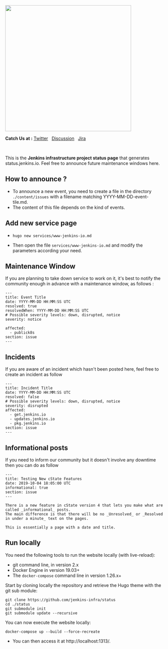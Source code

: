 <img width="400" src="https://user-images.githubusercontent.com/94545831/207792818-7722261a-3d29-4c35-99e8-467fd7ac139f.png"/>

**Catch Us at :** [Twitter](https://twitter.com/jenkinsci/status/...) &nbsp;
[Discussion](https://groups.google.com/u/1/g/jenkins-infra/c/...) &nbsp;
[Jira](https://issues.jenkins.io/)

<br>

This is the **Jenkins infrastructure project status page** that generates status.jenkins.io.
Feel free to announce future maintenance windows here.

## How to announce ?

- To announce a new event, you need to create a file in the directory `./content/issues` with a filename matching YYYY-MM-DD-event-tile.md.
- The content of this file depends on the kind of events.

## Add new service page

- `hugo new services/www-jenkins-io.md`

- Then open the file ```services/www-jenkins-io.md``` and modify the parameters according your need.

## Maintenance Window

If you are planning to take down service to work on it, it's best to notify the community enough in advance with a maintenance
window, as follows :

```
---
title: Event Title
date: YYYY-MM-DD HH:MM:SS UTC
resolved: true
resolvedWhen: YYYY-MM-DD HH:MM:SS UTC
# Possible severity levels: down, disrupted, notice
severity: notice

affected:
  - publick8s
section: issue
---
```


## Incidents

If you are aware of an incident which hasn't been posted here, feel free to create an incident as follow

```
---
title: Incident Title
date: YYYY-MM-DD HH:MM:SS UTC
resolved: false
# Possible severity levels: down, disrupted, notice
severity: disrupted
affected:
  - get.jenkins.io
  - updates.jenkins.io
  - pkg.jenkins.io
section: issue
---
```

## Informational posts

If you need to inform our community but it doesn't involve any downtime then you can do as follow

```
---
title: Testing New cState Features
date: 2019-10-04 18:05:00 UTC
informational: true
section: issue
---

There is a new feature in cState version 4 that lets you make what are called _informational_ posts. 
The main difference is that there will be no _Unresolved_ or _Resolved in under a minute_ text on the pages.

This is essentially a page with a date and title.

```

## Run locally

You need the following tools to run the website locally (with live-reload):

* git command line, in version 2.x
* Docker Engine in version 19.03+
* The `docker-compose` command line in version 1.26.x+

Start by cloning locally the repository and retrieve the Hugo theme with the git sub module:

```
git clone https://github.com/jenkins-infra/status
cd ./status
git submodule init
git submodule update --recursive
```

You can now execute the website locally:

```
docker-compose up --build --force-recreate
```

- You can then access it at http://localhost:1313/.
